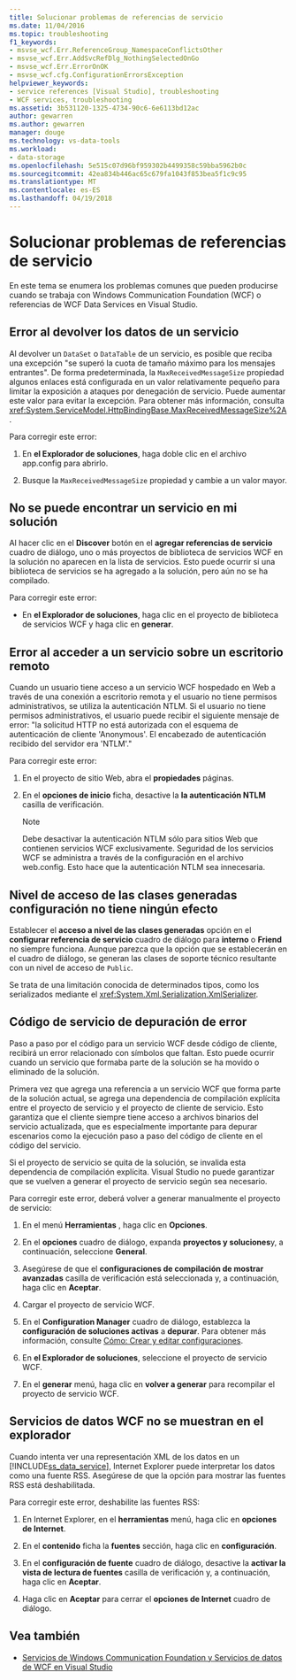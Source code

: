 ```yaml
---
title: Solucionar problemas de referencias de servicio
ms.date: 11/04/2016
ms.topic: troubleshooting
f1_keywords:
- msvse_wcf.Err.ReferenceGroup_NamespaceConflictsOther
- msvse_wcf.Err.AddSvcRefDlg_NothingSelectedOnGo
- msvse_wcf.Err.ErrorOnOK
- msvse_wcf.cfg.ConfigurationErrorsException
helpviewer_keywords:
- service references [Visual Studio], troubleshooting
- WCF services, troubleshooting
ms.assetid: 3b531120-1325-4734-90c6-6e6113bd12ac
author: gewarren
ms.author: gewarren
manager: douge
ms.technology: vs-data-tools
ms.workload:
- data-storage
ms.openlocfilehash: 5e515c07d96bf959302b4499358c59bba5962b0c
ms.sourcegitcommit: 42ea834b446ac65c679fa1043f853bea5f1c9c95
ms.translationtype: MT
ms.contentlocale: es-ES
ms.lasthandoff: 04/19/2018
---
```

# <a name="troubleshoot-service-references"></a>Solucionar problemas de referencias de servicio

En este tema se enumera los problemas comunes que pueden producirse cuando se trabaja con Windows Communication Foundation (WCF) o referencias de WCF Data Services en Visual Studio.

## <a name="error-returning-data-from-a-service"></a>Error al devolver los datos de un servicio

Al devolver un `DataSet` o `DataTable` de un servicio, es posible que reciba una excepción "se superó la cuota de tamaño máximo para los mensajes entrantes". De forma predeterminada, la `MaxReceivedMessageSize` propiedad algunos enlaces está configurada en un valor relativamente pequeño para limitar la exposición a ataques por denegación de servicio. Puede aumentar este valor para evitar la excepción. Para obtener más información, consulta <xref:System.ServiceModel.HttpBindingBase.MaxReceivedMessageSize%2A>.

Para corregir este error:

1.  En **el Explorador de soluciones**, haga doble clic en el archivo app.config para abrirlo.

2.  Busque la `MaxReceivedMessageSize` propiedad y cambie a un valor mayor.

## <a name="cannot-find-a-service-in-my-solution"></a>No se puede encontrar un servicio en mi solución

Al hacer clic en el **Discover** botón en el **agregar referencias de servicio** cuadro de diálogo, uno o más proyectos de biblioteca de servicios WCF en la solución no aparecen en la lista de servicios. Esto puede ocurrir si una biblioteca de servicios se ha agregado a la solución, pero aún no se ha compilado.

Para corregir este error:

-   En **el Explorador de soluciones**, haga clic en el proyecto de biblioteca de servicios WCF y haga clic en **generar**.

## <a name="error-accessing-a-service-over-a-remote-desktop"></a>Error al acceder a un servicio sobre un escritorio remoto

Cuando un usuario tiene acceso a un servicio WCF hospedado en Web a través de una conexión a escritorio remota y el usuario no tiene permisos administrativos, se utiliza la autenticación NTLM. Si el usuario no tiene permisos administrativos, el usuario puede recibir el siguiente mensaje de error: "la solicitud HTTP no está autorizada con el esquema de autenticación de cliente 'Anonymous'. El encabezado de autenticación recibido del servidor era 'NTLM'."

Para corregir este error:

1.  En el proyecto de sitio Web, abra el **propiedades** páginas.

2.  En el **opciones de inicio** ficha, desactive la **la autenticación NTLM** casilla de verificación.

    > [!NOTE]
    > Debe desactivar la autenticación NTLM sólo para sitios Web que contienen servicios WCF exclusivamente. Seguridad de los servicios WCF se administra a través de la configuración en el archivo web.config. Esto hace que la autenticación NTLM sea innecesaria.

## <a name="access-level-for-generated-classes-setting-has-no-effect"></a>Nivel de acceso de las clases generadas configuración no tiene ningún efecto

Establecer el **acceso a nivel de las clases generadas** opción en el **configurar referencia de servicio** cuadro de diálogo para **interno** o **Friend** no siempre funciona. Aunque parezca que la opción que se establecerán en el cuadro de diálogo, se generan las clases de soporte técnico resultante con un nivel de acceso de `Public`.

Se trata de una limitación conocida de determinados tipos, como los serializados mediante el <xref:System.Xml.Serialization.XmlSerializer>.

## <a name="error-debugging-service-code"></a>Código de servicio de depuración de error

Paso a paso por el código para un servicio WCF desde código de cliente, recibirá un error relacionado con símbolos que faltan. Esto puede ocurrir cuando un servicio que formaba parte de la solución se ha movido o eliminado de la solución.

Primera vez que agrega una referencia a un servicio WCF que forma parte de la solución actual, se agrega una dependencia de compilación explícita entre el proyecto de servicio y el proyecto de cliente de servicio. Esto garantiza que el cliente siempre tiene acceso a archivos binarios del servicio actualizada, que es especialmente importante para depurar escenarios como la ejecución paso a paso del código de cliente en el código del servicio.

Si el proyecto de servicio se quita de la solución, se invalida esta dependencia de compilación explícita. Visual Studio no puede garantizar que se vuelven a generar el proyecto de servicio según sea necesario.

Para corregir este error, deberá volver a generar manualmente el proyecto de servicio:

1.  En el menú **Herramientas** , haga clic en **Opciones**.

2.  En el **opciones** cuadro de diálogo, expanda **proyectos y soluciones**y, a continuación, seleccione **General**.

3.  Asegúrese de que el **configuraciones de compilación de mostrar avanzadas** casilla de verificación está seleccionada y, a continuación, haga clic en **Aceptar**.

4.  Cargar el proyecto de servicio WCF.

5.  En el **Configuration Manager** cuadro de diálogo, establezca la **configuración de soluciones activas** a **depurar**. Para obtener más información, consulte [Cómo: Crear y editar configuraciones](../ide/how-to-create-and-edit-configurations.md).

6.  En **el Explorador de soluciones**, seleccione el proyecto de servicio WCF.

7.  En el **generar** menú, haga clic en **volver a generar** para recompilar el proyecto de servicio WCF.

## <a name="wcf-data-services-do-not-display-in-the-browser"></a>Servicios de datos WCF no se muestran en el explorador

Cuando intenta ver una representación XML de los datos en un [!INCLUDE[ss_data_service](../data-tools/includes/ss_data_service_md.md)], Internet Explorer puede interpretar los datos como una fuente RSS. Asegúrese de que la opción para mostrar las fuentes RSS está deshabilitada.

Para corregir este error, deshabilite las fuentes RSS:

1.  En Internet Explorer, en el **herramientas** menú, haga clic en **opciones de Internet**.

2.  En el **contenido** ficha la **fuentes** sección, haga clic en **configuración**.

3.  En el **configuración de fuente** cuadro de diálogo, desactive la **activar la vista de lectura de fuentes** casilla de verificación y, a continuación, haga clic en **Aceptar**.

4.  Haga clic en **Aceptar** para cerrar el **opciones de Internet** cuadro de diálogo.

## <a name="see-also"></a>Vea también

- [Servicios de Windows Communication Foundation y Servicios de datos de WCF en Visual Studio](../data-tools/windows-communication-foundation-services-and-wcf-data-services-in-visual-studio.md)